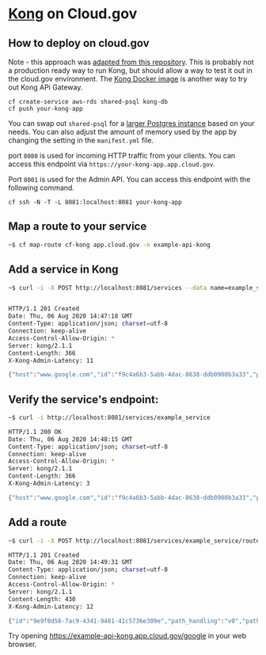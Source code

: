 # [Kong](https://getkong.org/) on Cloud.gov

## How to deploy on cloud.gov

Note - this approach was [adapted from this repository](https://github.com/making/cf-kong). This is probably not a production ready way to run Kong, but should allow a way to test it out in the cloud.gov environment. The [Kong Docker image](https://hub.docker.com/_/kong) is another way to try out Kong APi Gateway.

```
cf create-service aws-rds shared-psql kong-db
cf push your-kong-app
```

You can swap out `shared-psql` for a [larger Postgres instance](https://cloud.gov/docs/services/relational-database/#plans) based on your needs. You can also adjust the amount of memory used by the app by changing the setting in the `manifest.yml` file.

port `8080` is used for incoming HTTP traffic from your clients. You can access this endpoint via `https://your-kong-app.app.cloud.gov`.

Port `8001` is used for the Admin API. You can access this endpoint with the following command.

```
cf ssh -N -T -L 8081:localhost:8081 your-kong-app
```

## Map a route to your service

```bash
~$ cf map-route cf-kong app.cloud.gov -n example-api-kong
```

## Add a service in Kong

```bash
~$ curl -i -X POST http://localhost:8081/services --data name=example_service --data url='https://www.google.com/'


HTTP/1.1 201 Created
Date: Thu, 06 Aug 2020 14:47:18 GMT
Content-Type: application/json; charset=utf-8
Connection: keep-alive
Access-Control-Allow-Origin: *
Server: kong/2.1.1
Content-Length: 366
X-Kong-Admin-Latency: 11

{"host":"www.google.com","id":"f9c4a6b3-5abb-4dac-8638-ddb0900b3a33","protocol":"https","read_timeout":60000,"tls_verify_depth":null,"port":443,"updated_at":1596725238,"ca_certificates":null,"created_at":1596725238,"connect_timeout":60000,"write_timeout":60000,"name":"example_service","retries":5,"path":"\/","tls_verify":null,"tags":null,"client_certificate":null}
```

## Verify the service's endpoint:

```bash
~$ curl -i http://localhost:8081/services/example_service

HTTP/1.1 200 OK
Date: Thu, 06 Aug 2020 14:48:15 GMT
Content-Type: application/json; charset=utf-8
Connection: keep-alive
Access-Control-Allow-Origin: *
Server: kong/2.1.1
Content-Length: 366
X-Kong-Admin-Latency: 3

{"host":"www.google.com","id":"f9c4a6b3-5abb-4dac-8638-ddb0900b3a33","protocol":"https","read_timeout":60000,"tls_verify_depth":null,"port":443,"updated_at":1596725238,"ca_certificates":null,"created_at":1596725238,"connect_timeout":60000,"write_timeout":60000,"name":"example_service","retries":5,"path":"\/","tls_verify":null,"tags":null,"client_certificate":null}
```

## Add a route

```bash
~$ curl -i -X POST http://localhost:8081/services/example_service/routes --data 'paths[]=/google' --data 'name=google'

HTTP/1.1 201 Created
Date: Thu, 06 Aug 2020 14:49:31 GMT
Content-Type: application/json; charset=utf-8
Connection: keep-alive
Access-Control-Allow-Origin: *
Server: kong/2.1.1
Content-Length: 430
X-Kong-Admin-Latency: 12

{"id":"9e9f0d56-7ac9-4341-9481-41c5736e309e","path_handling":"v0","paths":["\/google"],"destinations":null,"headers":null,"protocols":["http","https"],"created_at":1596725371,"snis":null,"service":{"id":"f9c4a6b3-5abb-4dac-8638-ddb0900b3a33"},"name":"google","strip_path":true,"preserve_host":false,"regex_priority":0,"updated_at":1596725371,"sources":null,"methods":null,"https_redirect_status_code":426,"hosts":null,"tags":null}
```

Try opening https://example-api-kong.app.cloud.gov/google in your web browser.
